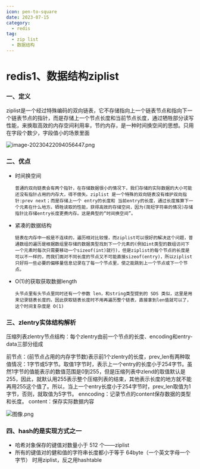 ```yaml
---
icon: pen-to-square
date: 2023-07-15
category:
  - redis
tag:
  - zip list
  - 数据结构
---
```

# redis1、数据结构ziplist



### 一、定义

ziplist是一个经过特殊编码的双向链表，它不存储指向上一个链表节点和指向下一个链表节点的指针，而是存储上一个节点长度和当前节点长度，通过牺牲部分读写性能，来换取高效的内存空间利用率，节约内存，是一种时间换空间的思想。只用在字段个数少，字段值小的场景里面

![image-20230422094056447.png](https://s2.loli.net/2023/04/22/neEhItwyrRLOikC.png)



### 二、优点

- 时间换空间

  ```
  普通的双向链表会有两个指针，在存储数据很小的情况下，我们存储的实际数据的大小可能还没有指针占用的内存大，得不偿失。ziplist 是一个特殊的双向链表没有维护双向指针:prev next；而是存储上一个 entry的长度和 当前entry的长度，通过长度推算下一个元素在什么地方。牺牲读取的性能，获得高效的存储空间，因为(简短字符串的情况)存储指针比存储entry长度更费内存。这是典型的“时间换空间”。
  ```

- 紧凑的数据结构

  ```
  链表在内存中一般是不连续的，遍历相对比较慢，而ziplist可以很好的解决这个问题，普通数组的遍历是根据数组里存储的数据类型找到下一个元素的(例如int类型的数组访问下一个元素时每次只需要移动一个sizeof(int)就行)，但是ziplist的每个节点的长度是可以不一样的，而我们面对不同长度的节点又不可能直接sizeof(entry)，所以ziplist只好将一些必要的偏移量信息记录在了每一个节点里，使之能跳到上一个节点或下一个节点。
  ```

- O(1)的获取获取数据length

  ```
  头节点里有头节点里同时还有一个参数 len，和string类型提到的 SDS 类似，这里是用来记录链表长度的。因此获取链表长度时不用再遍历整个链表，直接拿到len值就可以了，这个时间复杂度是 O(1)
  ```



### 三、zlentry实体结构解析

压缩列表zlentry节点结构：每个zlentry由前一个节点的长度、encoding和entry-data三部分组成

前节点：(前节点占用的内存字节数)表示前1个zlentry的长度，prev_len有两种取值情况：1字节或5字节。取值1字节时，表示上一个entry的长度小于254字节。虽然1字节的值能表示的数值范围是0到255，但是压缩列表中zlend的取值默认是255，因此，就默认用255表示整个压缩列表的结束，其他表示长度的地方就不能再用255这个值了。所以，当上一个entry长度小于254字节时，prev_len取值为1字节，否则，就取值为5字节。
enncoding：记录节点的content保存数据的类型和长度。
content：保存实际数据内容

![图像.png](https://s2.loli.net/2023/04/22/qY9yOVZ4rRATgtQ.png)



### 四、hash的是实现方式之一

- 哈希对象保存的键值对数量小于 512 个——ziplist
- 所有的键值对的健和值的字符串长度都小于等于 64byte（一个英文字母一个字节） 时用ziplist，反之用hashtable